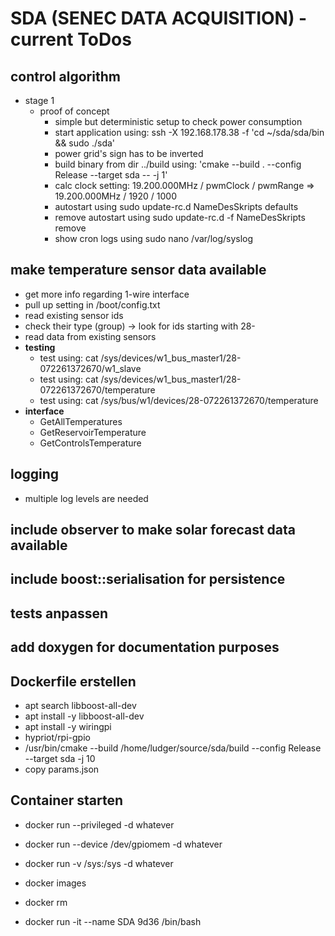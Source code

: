 # SDA (SENEC DATA ACQUISITION) - current ToDos

## control algorithm
- stage 1
  - proof of concept
    - simple but deterministic setup to check power consumption
    - start application using: ssh -X 192.168.178.38 -f 'cd ~/sda/sda/bin && sudo ./sda'
    - power grid's sign has to be inverted
    - build binary from dir ../build using: 'cmake --build . --config Release --target sda -- -j 1'
    - calc clock setting: 19.200.000MHz / pwmClock / pwmRange =>  19.200.000MHz / 1920 / 1000
    - autostart using sudo update-rc.d NameDesSkripts defaults
    - remove autostart using sudo update-rc.d -f NameDesSkripts remove
    - show cron logs using sudo nano /var/log/syslog

## make temperature sensor data available
  - get more info regarding 1-wire interface
  - pull up setting in /boot/config.txt
  - read existing sensor ids
  - check their type (group) -> look for ids starting with 28-
  - read data from existing sensors
  - __testing__
    - test using: cat /sys/devices/w1_bus_master1/28-072261372670/w1_slave
    - test using: cat /sys/devices/w1_bus_master1/28-072261372670/temperature
    - test using: cat /sys/bus/w1/devices/28-072261372670/temperature
  - __interface__
    - GetAllTemperatures
    - GetReservoirTemperature
    - GetControlsTemperature
## logging
- multiple log levels are needed
## include observer to make solar forecast data available

## include boost::serialisation for persistence

## tests anpassen

## add doxygen for documentation purposes

## Dockerfile erstellen
  - apt search libboost-all-dev
  - apt install -y libboost-all-dev
  - apt install -y wiringpi
  - hypriot/rpi-gpio
  - /usr/bin/cmake --build /home/ludger/source/sda/build --config Release --target sda -j 10
  - copy params.json

## Container starten
  - docker run --privileged -d whatever
  - docker run --device /dev/gpiomem -d whatever
  - docker run -v /sys:/sys -d whatever

  - docker images
  - docker rm
  - docker run -it --name SDA 9d36 /bin/bash

